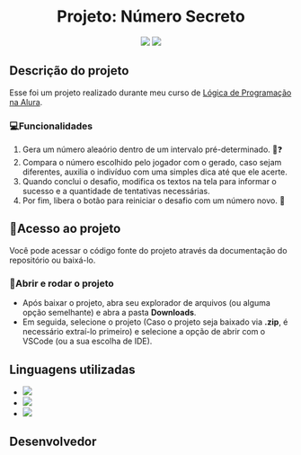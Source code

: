 <h1 align="center"> Projeto: Número Secreto </h1>

<p align="center">
  <img loading="lazy" src="http://img.shields.io/static/v1?label=vscode&message=IDE&color=blue&style=for-the-badge&logo=visualstudiocode"/>
  <img loading="lazy" src="http://img.shields.io/static/v1?label=STATUS&message=DESENVOLVIMENTO%20CONCLUIDO&color=GREEN&style=for-the-badge"/>
</p>

<h2>Descrição do projeto</h2>
Esse foi um projeto realizado durante meu curso de <a href="https://cursos.alura.com.br/formacao-programacao" target="_blank">Lógica de Programação na Alura</a>.

<h3>💻Funcionalidades</h3>
<ol>
  <li>
    Gera um número aleaório dentro de um intervalo pré-determinado. 🔢❓
  </li>
  <li>
    Compara o número escolhido pelo jogador com o gerado, caso sejam diferentes, auxilia o indivíduo com uma simples dica até que ele acerte.
  </li>
  <li>
    Quando conclui o desafio, modifica os textos na tela para informar o sucesso e a quantidade de tentativas necessárias.
  </li>
  <li>
    Por fim, libera o botão para reiniciar o desafio com um número novo. 🔁
  </li>
</ol>

<h2>📁Acesso ao projeto</h2>
Você pode acessar o código fonte do projeto através da documentação do repositório ou baixá-lo.

<h3>📂Abrir e rodar o projeto</h3>
<ul>
  <li>
    Após baixar o projeto, abra seu explorador de arquivos (ou alguma opção semelhante) e abra a pasta <strong>Downloads</strong>.
  </li>
  <li>
    Em seguida, selecione o projeto (Caso o projeto seja baixado via <strong>.zip</strong>, é necessário extraí-lo primeiro) e selecione a opção de abrir com o VSCode (ou a sua escolha de IDE).
  </li>
</ul>

<h2>Linguagens utilizadas</h2>
<ul>
  <li>
    <img loading="lazy" src="https://img.shields.io/badge/javascript-black?logo=javascript"/>
  </li>
  <li>
    <img loading="lazy" src="http://img.shields.io/badge/html5-black?logo=html5"/>
  </li>
  <li>
    <img loading="lazy" src="http://img.shields.io/badge/css3-black?logo=css3"/>
  </li>
</ul>

<h2>Desenvolvedor</h2>
